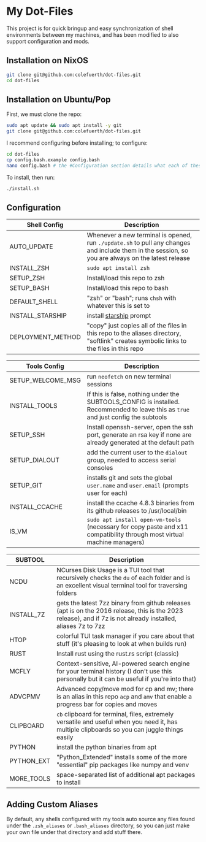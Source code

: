# My Dot-Files

This project is for quick bringup and easy synchronization of shell environments between my machines, and has been modified to also support configuration and mods.

## Installation on NixOS

```bash
git clone git@github.com:colefuerth/dot-files.git
cd dot-files


```

## Installation on Ubuntu/Pop

First, we must clone the repo:

```bash
sudo apt update && sudo apt install -y git
git clone git@github.com:colefuerth/dot-files.git
```

I recommend configuring before installing; to configure:

```bash
cd dot-files
cp config.bash.example config.bash
nano config.bash # the #Configuration section details what each of these options do
```

To install, then run:

```bash
./install.sh
```

## Configuration

| Shell Config | Description |
| --- | --- |
| AUTO_UPDATE | Whenever a new terminal is opened, run `./update.sh` to pull any changes and include them in the session, so you are always on the latest release |
| INSTALL_ZSH | `sudo apt install zsh` |
| SETUP_ZSH | Install/load this repo to zsh |
| SETUP_BASH | Install/load this repo to bash |
| DEFAULT_SHELL | "zsh" or "bash"; runs `chsh` with whatever this is set to |
| INSTALL_STARSHIP | install [starship](https://starship.rs/) prompt |
| DEPLOYMENT_METHOD | "copy" just copies all of the files in this repo to the aliases directory, "softlink" creates symbolic links to the files in this repo |

| Tools Config | Description |
| --- | --- |
| SETUP_WELCOME_MSG | run `neofetch` on new terminal sessions |
| INSTALL_TOOLS | If this is false, nothing under the SUBTOOLS_CONFIG is installed. Recommended to leave this as `true` and just config the subtools |
| SETUP_SSH | Install openssh-server, open the ssh port, generate an rsa key if none are already generated at the default path |
| SETUP_DIALOUT | add the current user to the `dialout` group, needed to access serial consoles |
| SETUP_GIT | installs git and sets the global `user.name` and `user.email` (prompts user for each) |
| INSTALL_CCACHE | install the ccache 4.8.3 binaries from its github releases to /usr/local/bin |
| IS_VM | `sudo apt install open-vm-tools` (necessary for copy paste and x11 compatibility through most virtual machine managers) |

| SUBTOOL | Description |
| --- | --- |
| NCDU | NCurses Disk Usage is a TUI tool that recursively checks the `du` of each folder and is an excellent visual terminal tool for traversing folders |
| INSTALL_7Z | gets the latest 7zz binary from github releases (apt is on the 2016 release, this is the 2023 release), and if 7z is not already installed, aliases 7z to 7zz |
| HTOP | colorful TUI task manager if you care about that stuff (it's pleasing to look at when builds run) |
| RUST | Install rust using the rust.rs script (classic) |
| MCFLY | Context-sensitive, AI-powered search engine for your terminal history (I don't use this personally but it can be useful if you're into that) |
| ADVCPMV | Advanced copy/move mod for cp and mv; there is an alias in this repo `acp` and `amv` that enable a progress bar for copies and moves |
| CLIPBOARD | `cb` clipboard for terminal, files, extremely versatile and useful when you need it, has multiple clipboards so you can juggle things easily |
| PYTHON | install the python binaries from apt |
| PYTHON_EXT | "Python_Extended" installs some of the more "essential" pip packages like numpy and venv |
| MORE_TOOLS | space-separated list of additional apt packages to install |

## Adding Custom Aliases

By default, any shells configured with my tools auto source any files found under the `.zsh_aliases` or `.bash_aliases` directory, so you can just make your own file under that directory and add stuff there.
